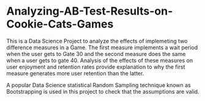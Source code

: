 # Analyzing-AB-Test-Results-on-Cookie-Cats-Games
This is a Data Science Project to analyze the effects of implemeting two difference measures in a Game. The first measure implements a wait period when the user gets to Gate 30 and the second measure does the same when a user gets to gate 40. 
Analysis of the effects of these measures on user enjoyment and retention rates provide explanation to why the first measure generates more user retention than the latter. 

A popular Data Science statistical Random Sampling technique known as Bootstrapping is used in this project to check that the assumptions are valid.
